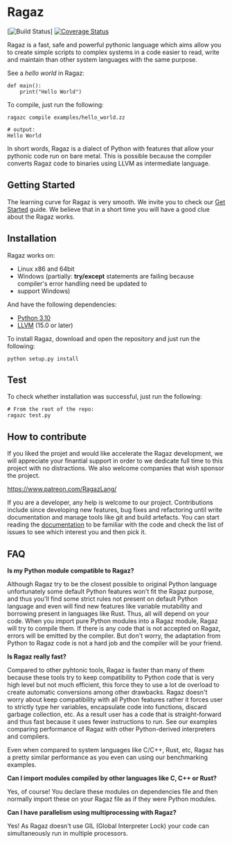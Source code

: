 # Ragaz

[![Build Status](https://app.travis-ci.com/ragazzi-robotics/ragaz.svg?branch=main)]  [![Coverage Status](https://coveralls.io/repos/ragazzi-robotics/ragaz/badge.png?branch=master)](https://coveralls.io/r/ragazzi-robotics/ragaz?branch=master)

Ragaz is a fast, safe and powerful pythonic language which aims allow you to create simple scripts to complex systems 
in a code easier to read, write and maintain than other system languages with the same purpose.

See a *hello world* in Ragaz:

    def main():
        print("Hello World")

To compile, just run the following:
    
    ragazc compile examples/hello_world.zz
    
    # output: 
    Hello World

In short words, Ragaz is a dialect of Python with features that allow your pythonic code run on bare metal. This 
is possible because the compiler converts Ragaz code to binaries using LLVM as intermediate language.

## Getting Started

The learning curve for Ragaz is very smooth. We invite you to check our [Get Started](./doc/user/tutorial.md) 
guide. We believe that in a short time you will have a good clue about the Ragaz works.

## Installation

Ragaz works on:

- Linux x86 and 64bit
- Windows (partially: **try/except** statements are failing because compiler's error handling need be updated to 
- support Windows)

And have the following dependencies:

- [Python 3.10](https://www.python.org/)
- [LLVM](https://llvm.org/) (15.0 or later)

To install Ragaz, download and open the repository and just run the following:

    python setup.py install

## Test

To check whether installation was successful, just run the following:

    # From the root of the repo:
    ragazc test.py

## How to contribute

If you liked the projet and would like accelerate the Ragaz development, we will appreciate your finantial support in order
to we dedicate full time to this project with no distractions. We also welcome companies that wish sponsor the project.

https://www.patreon.com/RagazLang/

If you are a developer, any help is welcome to our project. Contributions include since developing new features, bug fixes 
and refactoring until write documentation and manage tools like git and build artefacts. You can start reading the 
[documentation](./doc/user/tutorial.md) to be familiar with the code and check the list of issues to see which interest you 
and then pick it.

## FAQ

**Is my Python module compatible to Ragaz?**

Although Ragaz try to be the closest possible to original Python language unfortunately some default Python features 
won't fit the Ragaz purpose, and thus you'll find some strict rules not present on default Python language and even 
will find new features like variable mutability and borrowing present in languages like Rust.
Thus, all will depend on your code. When you import pure Python modules into a Ragaz module, Ragaz will try 
to compile them. If there is any code that is not accepted on Ragaz, errors will be emitted by the compiler. But don't 
worry, the adaptation from Python to Ragaz code is not a hard job and the compiler will be your friend.

**Is Ragaz really fast?**

Compared to other pyhtonic tools, Ragaz is faster than many of them because these tools try to keep compatibility 
to Python code that is very high level but not much efficient, this force they to use a lot de 
overload to create automatic conversions among other drawbacks. Ragaz doesn't worry about keep compatibility 
with all Python features rather it forces user to strictly type her variables, encapsulate code into functions, 
discard garbage collection, etc. As a result user has a code that is straight-forward and thus fast because it 
uses fewer instructions to run.
See our examples comparing performance of Ragaz with other Python-derived interpreters and compilers.

Even when compared to system languages like C/C++, Rust, etc, Ragaz has a pretty similar performance as you even
can using our benchmarking examples.

**Can I import modules compiled by other languages like C, C++ or Rust?**

Yes, of course! You declare these modules on dependencies file and then normally import these on your Ragaz file
as if they were Python modules.

**Can I have parallelism using multiprocessing with Ragaz?**

Yes! As Ragaz doesn't use GIL (Global Interpreter Lock) your code can simultaneously run in multiple processors.

